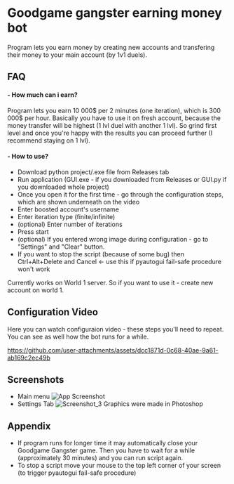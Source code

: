 
# Goodgame gangster earning money bot
Program lets you earn money by creating new accounts and transfering their money to your main account (by 1v1 duels).


## FAQ

#### - How much can i earn?

Program lets you earn 10 000$ per 2 minutes (one iteration), which is 300 000$ per hour.
Basically you have to use it on fresh account, because the money transfer will be highest (1 lvl duel with another 1 lvl).
So grind first level and once you're happy with the results you can proceed further (I recommend staying on 1 lvl).

#### - How to use?

- Download python project/.exe file from Releases tab
- Run application (GUI.exe - if you downloaded from Releases or GUI.py if you downloaded whole project)
- Once you open it for the first time - go through the configuration steps, which are shown underneath on the video
- Enter boosted account's username
- Enter iteration type (finite/infinite)
- (optional) Enter number of iterations
- Press start
- (optional) If you entered wrong image during configuration - go to "Settings" and "Clear" button.
- If you want to stop the script (because of some bug) then Ctrl+Alt+Delete and Cancel <- use this if pyautogui fail-safe procedure won't work

Currently works on World 1 server. So if you want to use it - create new account on world 1.

## Configuration Video

Here you can watch configuraion video - these steps you'll need to repeat.
You can see as well how the bot runs for a while.

https://github.com/user-attachments/assets/dcc1871d-0c68-40ae-9a61-ab169c2ec49b

## Screenshots
- Main menu
![App Screenshot](https://i.imgur.com/6qCFTAj.png)
- Settings Tab
![Screenshot_3](https://github.com/user-attachments/assets/db9e8d3d-db89-4a1b-a961-ca991c1c83e7)
Graphics were made in Photoshop
## Appendix

- If program runs for longer time it may automatically close your Goodgame Gangster game. Then you have to wait for a while (approximately 30 minutes) and you can run script again.
- To stop a script move your mouse to the top left corner of your screen (to trigger pyautogui fail-safe procedure)

